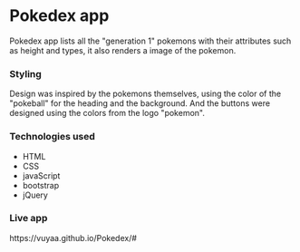 <h1>Pokedex app</h1>
<p>Pokedex app lists all the "generation 1" pokemons with their attributes such as height and types, it also renders a image of the pokemon.</p>

<h3>Styling</h3>
<p>Design was inspired by the pokemons themselves, using the color of the "pokeball" for the heading and the background. And the buttons were designed using the colors from the logo "pokemon".</p>

<h3>Technologies used</h3>
<ul>
<li>HTML</li>
<li>CSS</li>
<li>javaScript</li>
<li>bootstrap</li>
<li>jQuery</li>
</ul>

<h3>Live app</h3>
https://vuyaa.github.io/Pokedex/#
